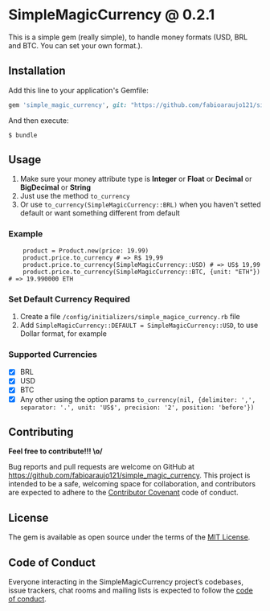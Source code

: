 
# SimpleMagicCurrency @ 0.2.1

This is a simple gem (really simple), to handle money formats (USD, BRL and BTC. You can set your own format.).

## Installation

Add this line to your application's Gemfile:

```ruby
gem 'simple_magic_currency', git: "https://github.com/fabioaraujo121/simple_magic_currency", branch: "master"
```

And then execute:

    $ bundle

## Usage

1. Make sure your money attribute type is **Integer** or **Float** or **Decimal** or **BigDecimal** or **String**
2. Just use the method `to_currency`
3. Or use `to_currency(SimpleMagicCurrency::BRL)` when you haven't setted default or want something different from default

### Example
    
    	product = Product.new(price: 19.99)
    	product.price.to_currency # => R$ 19,99
    	product.price.to_currency(SimpleMagicCurrency::USD) # => US$ 19,99
    	product.price.to_currency(SimpleMagicCurrency::BTC, {unit: "ETH"}) # => 19.990000 ETH

### Set Default Currency **Required**
1. Create a file `/config/initializers/simple_magice_currency.rb` file
2. Add `SimpleMagicCurrency::DEFAULT = SimpleMagicCurrency::USD`, to use Dollar format, for example

### Supported Currencies

 - [x] BRL
 - [x] USD
 - [x] BTC
 - [x] Any other using the option params `to_currency(nil, {delimiter: ',', separator: '.', unit: 'US$', precision: '2', position: 'before'})`

## Contributing

**Feel free to contribute!!! \o/**

Bug reports and pull requests are welcome on GitHub at https://github.com/fabioaraujo121/simple_magic_currency. This project is intended to be a safe, welcoming space for collaboration, and contributors are expected to adhere to the [Contributor Covenant](http://contributor-covenant.org) code of conduct.

## License

The gem is available as open source under the terms of the [MIT License](https://opensource.org/licenses/MIT).

## Code of Conduct

Everyone interacting in the SimpleMagicCurrency project’s codebases, issue trackers, chat rooms and mailing lists is expected to follow the [code of conduct](https://github.com/[USERNAME]/simple_magic_currency/blob/master/CODE_OF_CONDUCT.md).
